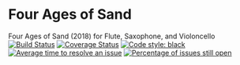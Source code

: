 # Four Ages of Sand
Four Ages of Sand (2018) for Flute, Saxophone, and Violoncello<br/>
[![Build Status](https://travis-ci.org/GregoryREvans/sand.svg?branch=master)](https://travis-ci.org/GregoryREvans/sand) [![Coverage Status](https://coveralls.io/repos/github/GregoryREvans/sand/badge.svg?branch=master)](https://coveralls.io/github/GregoryREvans/sand?branch=master) [![Code style: black](https://img.shields.io/badge/code%20style-black-000000.svg)](https://github.com/python/black) [![Average time to resolve an issue](http://isitmaintained.com/badge/resolution/GregoryREvans/sand.svg)](http://isitmaintained.com/project/GregoryREvans/sand "Average time to resolve an issue") [![Percentage of issues still open](http://isitmaintained.com/badge/open/GregoryREvans/sand.svg)](http://isitmaintained.com/project/GregoryREvans/sand "Percentage of issues still open")
